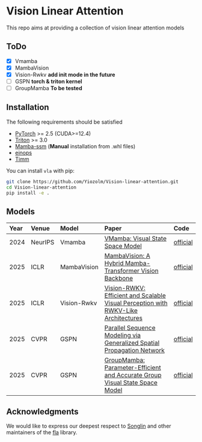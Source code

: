 # Vision Linear Attention

This repo aims at providing a collection of vision linear attention models

## ToDo
- [x] Vmamba 
- [x] MambaVision 
- [x] Vision-Rwkv **add init mode in the future**
- [ ] GSPN **torch & triton kernel**
- [ ] GroupMamba **To be tested**

## Installation
The following requirements should be satisfied
- [PyTorch](https://pytorch.org/) >= 2.5 (CUDA>=12.4)
- [Triton](https://github.com/openai/triton) >= 3.0
- [Mamba-ssm](https://github.com/state-spaces/mamba) (**Manual** installation from .whl files)
- [einops](https://github.com/arogozhnikov/einops)
- [Timm](https://github.com/huggingface/pytorch-image-models)

You can install `vla` with pip:
```bash
git clone https://github.com/Yiozolm/Vision-linear-attention.git
cd Vision-linear-attention
pip install -e .
```
## Models

| Year | Venue   | Model       | Paper                                                                                                                  | Code                                                 | 
|:-----|:--------|:------------|:-----------------------------------------------------------------------------------------------------------------------|:-----------------------------------------------------| 
| 2024 | NeurIPS | Vmamba      | [VMamba: Visual State Space Model](https://arxiv.org/abs/2401.10166)                                                   | [official](https://github.com/MzeroMiko/VMamba)      | 
| 2025 | ICLR    | MambaVision | [MambaVision: A Hybrid Mamba-Transformer Vision Backbone](https://arxiv.org/abs/2407.08083)                            | [official](https://github.com/NVlabs/MambaVision)    | 
| 2025 | ICLR    | Vision-Rwkv | [Vision-RWKV: Efficient and Scalable Visual Perception with RWKV-Like Architectures](https://arxiv.org/abs/2403.02308) | [official](https://github.com/OpenGVLab/Vision-RWKV) | 
| 2025 | CVPR    | GSPN        | [Parallel Sequence Modeling via Generalized Spatial Propagation Network](https://openaccess.thecvf.com/content/CVPR2025/html/Wang_Parallel_Sequence_Modeling_via_Generalized_Spatial_Propagation_Network_CVPR_2025_paper.html) | [official](https://github.com/NVlabs/GSPN) |
| 2025 | CVPR    | GSPN        | [GroupMamba: Parameter-Efficient and Accurate Group Visual State Space Model](https://openaccess.thecvf.com/content/CVPR2025/html/Shaker_GroupMamba_Efficient_Group-Based_Visual_State_Space_Model_CVPR_2025_paper.html) | [official](https://github.com/Amshaker/GroupMamba) |


## Acknowledgments
We would like to express our deepest respect to [Songlin](https://github.com/sustcsonglin) and other maintainers of the [fla](https://github.com/fla-org/flash-linear-attention) library.